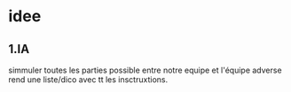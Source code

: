 # idee
## 1.IA
simmuler toutes les parties possible entre notre equipe et l'équipe adverse 
rend une liste/dico avec tt les insctruxtions.
